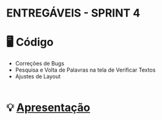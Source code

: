# ENTREGÁVEIS - SPRINT 4

# :desktop_computer: Código
- Correções de Bugs
- Pesquisa e Volta de Palavras na tela de Verificar Textos
- Ajustes de Layout
 <br/><br/>

# :bulb: <a href="https://github.com/EquipeFatec/persuance-frontend/blob/main/documents/Apresentacao-Sprint-4.pdf">Apresentação</a>

